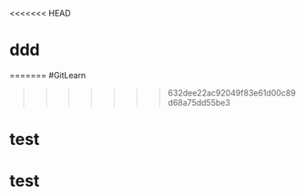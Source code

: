 <<<<<<< HEAD
# ddd
=======
#GitLearn
>>>>>>> 632dee22ac92049f83e61d00c89d68a75dd55be3
# test
# test
